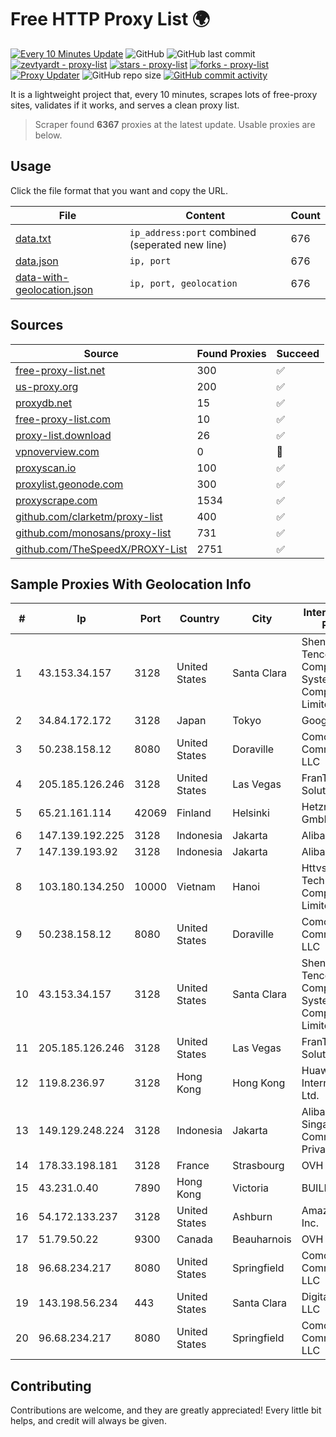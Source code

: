 
# Free HTTP Proxy List 🌍

[![Every 10 Minutes Update](https://github.com/mertguvencli/http-proxy-list/actions/workflows/main.yml/badge.svg?branch=main)](https://github.com/mertguvencli/http-proxy-list/actions/workflows/main.yml)
![GitHub](https://img.shields.io/github/license/mertguvencli/http-proxy-list)
![GitHub last commit](https://img.shields.io/github/last-commit/mertguvencli/http-proxy-list)
[![zevtyardt - proxy-list](https://img.shields.io/static/v1?label=zevtyardt&message=proxy-list&color=blue&logo=github)](https://github.com/zevtyardt/proxy-list "Go to GitHub repo")
[![stars - proxy-list](https://img.shields.io/github/stars/zevtyardt/proxy-list?style=social)](https://github.com/zevtyardt/proxy-list)
[![forks - proxy-list](https://img.shields.io/github/forks/zevtyardt/proxy-list?style=social)](https://github.com/zevtyardt/proxy-list)
[![Proxy Updater](https://github.com/zevtyardt/proxy-list/workflows/Proxy%20Updater/badge.svg)](https://github.com/zevtyardt/proxy-list/actions?query=workflow:"Proxy+Updater")
![GitHub repo size](https://img.shields.io/github/repo-size/zevtyardt/proxy-list)
[![GitHub commit activity](https://img.shields.io/github/commit-activity/m/zevtyardt/proxy-list?logo=commits)](https://github.com/zevtyardt/proxy-list/commits/main)

It is a lightweight project that, every 10 minutes, scrapes lots of free-proxy sites, validates if it works, and serves a clean proxy list.

> Scraper found **6367** proxies at the latest update. Usable proxies are below.

## Usage

Click the file format that you want and copy the URL.

|File|Content|Count|
|----|-------|-----|
|[data.txt](https://raw.githubusercontent.com/mertguvencli/http-proxy-list/main/proxy-list/data.txt)|`ip_address:port` combined (seperated new line)|676|
|[data.json](https://raw.githubusercontent.com/mertguvencli/http-proxy-list/main/proxy-list/data.json)|`ip, port`|676|
|[data-with-geolocation.json](https://raw.githubusercontent.com/mertguvencli/http-proxy-list/main/proxy-list/data-with-geolocation.json)|`ip, port, geolocation`|676|

## Sources

|Source|Found Proxies|Succeed|
|------|-------------|-------|
|[free-proxy-list.net](https://free-proxy-list.net)|300|✅|
|[us-proxy.org](https://www.us-proxy.org)|200|✅|
|[proxydb.net](http://proxydb.net)|15|✅|
|[free-proxy-list.com](https://free-proxy-list.com/?page=&port=&type%5B%5D=http&type%5B%5D=https&up_time=0&search=Search)|10|✅|
|[proxy-list.download](https://www.proxy-list.download/HTTP)|26|✅|
|[vpnoverview.com](https://vpnoverview.com/privacy/anonymous-browsing/free-proxy-servers)|0|🚫|
|[proxyscan.io](https://www.proxyscan.io)|100|✅|
|[proxylist.geonode.com](https://proxylist.geonode.com/api/proxy-list?limit=300&page=1&sort_by=lastChecked&sort_type=desc&protocols=http,https)|300|✅|
|[proxyscrape.com](https://api.proxyscrape.com/v2/?request=displayproxies&protocol=http&timeout=10000&country=all&ssl=all&anonymity=all)|1534|✅|
|[github.com/clarketm/proxy-list](https://raw.githubusercontent.com/clarketm/proxy-list/master/proxy-list-raw.txt)|400|✅|
|[github.com/monosans/proxy-list](https://raw.githubusercontent.com/monosans/proxy-list/main/proxies/http.txt)|731|✅|
|[github.com/TheSpeedX/PROXY-List](https://raw.githubusercontent.com/TheSpeedX/PROXY-List/master/http.txt)|2751|✅|


## Sample Proxies With Geolocation Info

|#|Ip|Port|Country|City|Internet Service Provider|
|-|--|----|-------|----|-------------------------|
|1|43.153.34.157|3128|United States|Santa Clara|Shenzhen Tencent Computer Systems Company Limited|
|2|34.84.172.172|3128|Japan|Tokyo|Google LLC|
|3|50.238.158.12|8080|United States|Doraville|Comcast Cable Communications, LLC|
|4|205.185.126.246|3128|United States|Las Vegas|FranTech Solutions|
|5|65.21.161.114|42069|Finland|Helsinki|Hetzner Online GmbH|
|6|147.139.192.225|3128|Indonesia|Jakarta|Alibaba.com LLC|
|7|147.139.193.92|3128|Indonesia|Jakarta|Alibaba.com LLC|
|8|103.180.134.250|10000|Vietnam|Hanoi|Httvserver Technology Company Limited|
|9|50.238.158.12|8080|United States|Doraville|Comcast Cable Communications, LLC|
|10|43.153.34.157|3128|United States|Santa Clara|Shenzhen Tencent Computer Systems Company Limited|
|11|205.185.126.246|3128|United States|Las Vegas|FranTech Solutions|
|12|119.8.236.97|3128|Hong Kong|Hong Kong|Huawei International Pte. Ltd.|
|13|149.129.248.224|3128|Indonesia|Jakarta|Alibaba.com Singapore E-Commerce Private Limited|
|14|178.33.198.181|3128|France|Strasbourg|OVH SAS|
|15|43.231.0.40|7890|Hong Kong|Victoria|BUILDCLOUD|
|16|54.172.133.237|3128|United States|Ashburn|Amazon.com, Inc.|
|17|51.79.50.22|9300|Canada|Beauharnois|OVH SAS|
|18|96.68.234.217|8080|United States|Springfield|Comcast Cable Communications, LLC|
|19|143.198.56.234|443|United States|Santa Clara|DigitalOcean, LLC|
|20|96.68.234.217|8080|United States|Springfield|Comcast Cable Communications, LLC|



## Contributing

Contributions are welcome, and they are greatly appreciated! Every
little bit helps, and credit will always be given.


